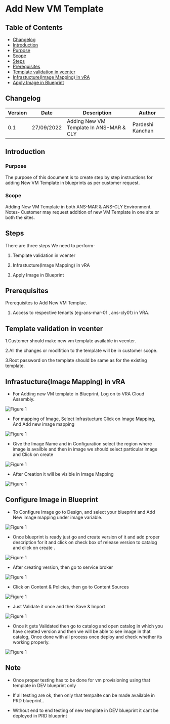 # Add New VM Template

## Table of Contents

- [Changelog](#Changelog)
- [Introduction](#Introduction)
- [Purpose](#Purpose)
- [Scope](#Scope)
- [Steps](#Steps)
- [Prerequisites](#Prerequisties)
- [Template validation in vcenter](#Template-validation-in-vcenter)
- [Infrastucture(Image Mapping) in vRA](#Infrastucture(Image-Mapping)-in-vRA)
- [Apply Image in Blueprint](#Apply-Image-in-Blueprint)

## Changelog
  
| Version | Date       | Description      | Author       |
| ------- | ---------- | ---------------- | -------------|
| 0.1     | 27/09/2022 | Adding New VM Template In ANS-MAR & CLY  | Pardeshi Kanchan |

## Introduction

### Purpose
   
   The purpose of this document is to create step by step instructions for adding New VM Template in blueprints as per customer request.
### Scope

   Adding New VM Template in both ANS-MAR & ANS-CLY Environment. Notes- Customer may request addition of new VM Template in one site or both the sites.
   
## Steps

   There are three steps We need to perform-
   
   1. Template validation in vcenter
   
   2. Infrastucture(Image Mapping) in vRA
   
   3. Apply Image in Blueprint
   
## Prerequisites

  Prerequisites to Add New VM Templae.

  1. Access to respective tenants (eg-ans-mar-01 , ans-cly01) in VRA.

## Template validation in vcenter

 1.Customer should make new vm template available in vcenter. 

 2.All the changes or modifition to the template will be in customer scope.

 3.Root password on the template should be same as for the existing template.

## Infrastucture(Image Mapping) in vRA
    
 - For Adding new VM template in Blueprint, Log on to VRA Cloud Assembly.
 
 ![Figure 1](images/VMTemplate1.PNG)

 - For mapping of Image, Select Infrastucture Click on Image Mapping, And Add new image mapping
    
 ![Figure 1](images/VMTemplate2.PNG)

 - Give the Image Name and in Configuration select the region where image is availble and then in image we should select particular image and Click on create 
    
 ![Figure 1](images/VMTemplate3.PNG)

 - After Creation it will be visible in Image Mapping 

 ![Figure 1](images/VMTemplate4.PNG)

## Configure Image in Blueprint

 - To Configure Image go to Design, and select your blueprint and Add New image mapping under image variable.
    
 ![Figure 1](images/VMTemplate5.PNG)
 
 - Once blueprint is ready just go and create version of it and add proper description for it and click on check box of release version to catalog and click on create .
    
 ![Figure 1](images/VMTemplate12.PNG)
  
 - After creating version, then go to service broker 
    
  ![Figure 1](images/VMTemplate8.PNG)
  
 - Click on Content & Policies, then go to Content Sources
    
  ![Figure 1](images/VMTemplate9.PNG)
  
 - Just Validate it once and then Save & Import
    
  ![Figure 1](images/VMTemplate10.PNG)
  
 - Once it gets Validated then go to catalog and open catalog in which you have created version and then we will be able to see image in that catalog, Once done with all process once deploy and check whether its working properly.
    
  ![Figure 1](images/VMTemplate11.PNG)
  
## Note

  - Once proper testing has to be done for vm provisioning using that template in DEV blueprint only

  - If all testing are ok, then only that tempalte can be made available in PRD blueprint..
  
  - Without end to end testing of new template in DEV blueprint it cant be deployed in PRD blueprint

 
  

      

